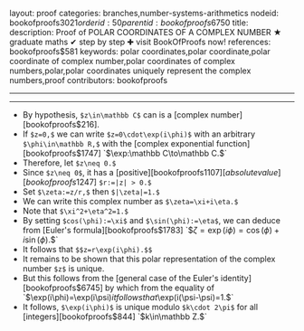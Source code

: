 layout: proof
categories: branches,number-systems-arithmetics
nodeid: bookofproofs$3021
orderid: 50
parentid: bookofproofs$6750
title: 
description: Proof of POLAR COORDINATES OF A COMPLEX NUMBER ★ graduate maths ✔ step by step ✚ visit BookOfProofs now!
references: bookofproofs$581
keywords: polar coordinates,polar coordinate,polar coordinate of complex number,polar coordinates of complex numbers,polar,polar coordinates uniquely represent the complex numbers,proof
contributors: bookofproofs

---


---

* By hypothesis, `$z\in\mathbb C$` can is a [complex number][bookofproofs$216].
* If `$z=0,$` we can write `$z=0\cdot\exp(i\phi)$` with an arbitrary `$\phi\in\mathbb R,$` with the [complex exponential function][bookofproofs$1747] `$\exp:\mathbb C\to\mathbb  C.$`
* Therefore, let `$z\neq 0.$`
* Since `$z\neq 0$`, it has a [positive][bookofproofs$1107] [absolute value][bookofproofs$1247] `$r:=|z| > 0.$` 
* Set `$\zeta:=z/r,$` then `$|\zeta|=1.$`
* We can write this complex number as `$\zeta=\xi+i\eta.$`
* Note that `$\xi^2+\eta^2=1.$`
* By setting `$cos(\phi):=\xi$` and `$\sin(\phi):=\eta$`, we can deduce from [Euler's formula][bookofproofs$1783] `$$\zeta=\exp(i\phi)=\cos(\phi)+i\sin(\phi).$$`
* It follows that `$$z=r\exp(i\phi).$$`
* It remains to be shown that this polar representation of the complex number `$z$` is unique.
* But this follows from the [general case of the Euler's identity][bookofproofs$6745] by which from the equality of `$\exp(i\phi)=\exp(i\psi)$` it follows that `$\exp(i(\psi-\psi)=1.$` 
* It follows, `$\exp(i\phi)$` is unique modulo `$k\cdot 2\pi$` for all [integers][bookofproofs$844] `$k\in\mathbb Z.$`
